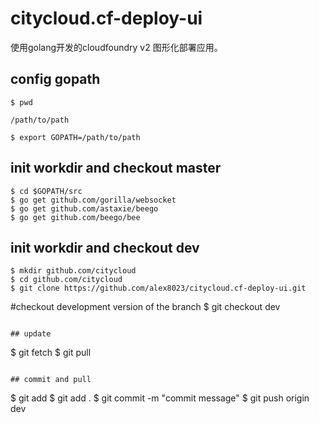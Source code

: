 # citycloud.cf-deploy-ui

使用golang开发的cloudfoundry v2 图形化部署应用。

## config gopath

```
$ pwd

/path/to/path

$ export GOPATH=/path/to/path
```

## init workdir and checkout master

```
$ cd $GOPATH/src
$ go get github.com/gorilla/websocket
$ go get github.com/astaxie/beego
$ go get github.com/beego/bee
```

## init workdir and checkout dev

```
$ mkdir github.com/citycloud
$ cd github.com/citycloud
$ git clone https://github.com/alex8023/citycloud.cf-deploy-ui.git
```

#checkout development version of the branch
$ git checkout dev
```

## update

```
$ git fetch
$ git pull
```

## commit and pull

```
$ git add <file>
$ git add .
$ git commit -m "commit message"
$ git push origin dev
```
